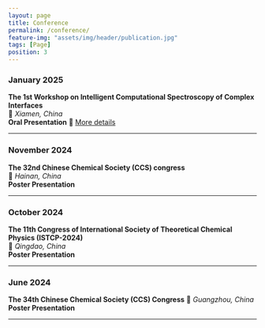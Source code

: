 ```yaml
---
layout: page
title: Conference
permalink: /conference/
feature-img: "assets/img/header/publication.jpg"
tags: [Page]
position: 3
---
```


### **January 2025**
**The 1st Workshop on Intelligent Computational Spectroscopy of Complex Interfaces**  
📍 *Xiamen, China*  
**Oral Presentation** 
🔗 [More details](https://www.bilibili.com/video/BV1VYwhezEEq/?spm_id_from=333.337.search-card.all.click&vd_source=904a7ceade5b681f595f7c87b6a276fb)

---

### **November 2024**
**The 32nd Chinese Chemical Society (CCS) congress**  
📍 *Hainan, China*  
**Poster Presentation** 

---

### **October 2024**
**The 11th Congress of International Society of Theoretical Chemical Physics (ISTCP-2024)**  
📍 *Qingdao, China*  
**Poster Presentation** 

---

### **June 2024**
**The 34th Chinese Chemical Society (CCS) Congress** 
📍 *Guangzhou, China*  
**Poster Presentation** 

---
